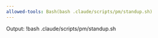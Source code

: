 ```yaml
---
allowed-tools: Bash(bash .claude/scripts/pm/standup.sh)
---
```


Output:
!bash .claude/scripts/pm/standup.sh
